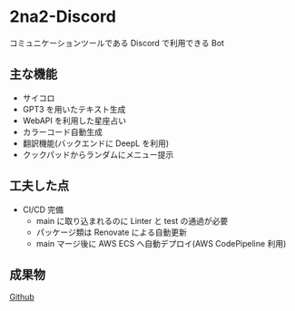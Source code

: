 # 2na2-Discord

コミュニケーションツールである Discord で利用できる Bot

## 主な機能

- サイコロ
- GPT3 を用いたテキスト生成
- WebAPI を利用した星座占い
- カラーコード自動生成
- 翻訳機能(バックエンドに DeepL を利用)
- クックパッドからランダムにメニュー提示

## 工夫した点

- CI/CD 完備
  - main に取り込まれるのに Linter と test の通過が必要
  - パッケージ類は Renovate による自動更新
  - main マージ後に AWS ECS へ自動デプロイ(AWS CodePipeline 利用)

## 成果物

[Github](https://github.com/na2na-p/2na2-Discord)
